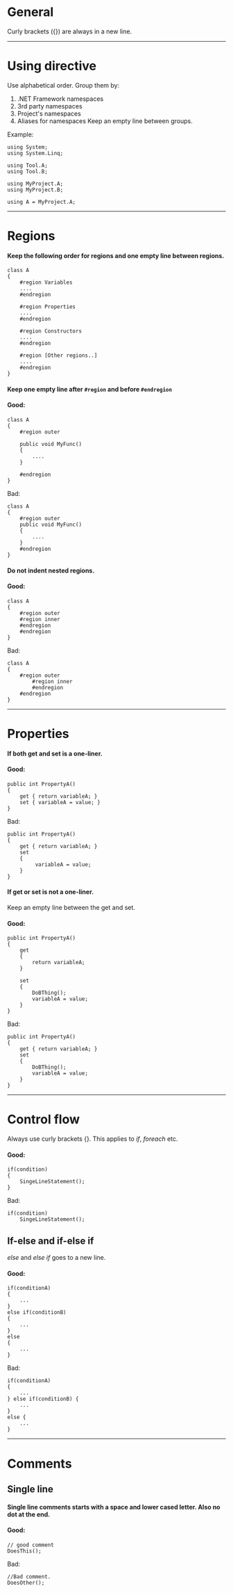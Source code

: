 

# General #

Curly brackets ({}) are always in a new line.


---

# Using directive #
Use alphabetical order.
Group them by:
  1. .NET Framework namespaces
  1. 3rd party namespaces
  1. Project's namespaces
  1. Aliases for namespaces
Keep an empty line between groups.

Example:
```
using System;
using System.Linq;

using Tool.A;
using Tool.B;

using MyProject.A;
using MyProject.B;

using A = MyProject.A;
```


---


# Regions #
#### Keep the following order for regions and one empty line between regions. ####
```
class A
{
    #region Variables
    ....
    #endregion

    #region Properties
    ....
    #endregion

    #region Constructors
    ....
    #endregion

    #region [Other regions..]
    ....
    #endregion    
}
```

#### Keep one empty line after `#region` and before `#endregion` ####

#### Good: ####
```
class A
{
    #region outer

    public void MyFunc()
    {
        ....
    }

    #endregion
}
```

Bad:
```
class A
{
    #region outer
    public void MyFunc()
    {
        ....
    }
    #endregion
}

```

#### Do not indent nested regions. ####

#### Good: ####
```
class A
{
    #region outer
    #region inner
    #endregion
    #endregion
}
```

Bad:
```
class A
{
    #region outer
        #region inner
        #endregion
    #endregion
}
```


---


# Properties #

#### If both get and set is a one-liner. ####

#### Good: ####
```
public int PropertyA()
{
    get { return variableA; }
    set { variableA = value; }
}
```

Bad:
```
public int PropertyA()
{
    get { return variableA; }
    set
    { 
         variableA = value; 
    }
}
```


#### If get or set is not a one-liner. ####
Keep an empty line between the get and set.

#### Good: ####
```
public int PropertyA()
{
    get
    {
        return variableA;
    }

    set
    { 
        DoBThing();
        variableA = value; 
    }
}
```

Bad:
```
public int PropertyA()
{
    get { return variableA; }
    set
    { 
        DoBThing();
        variableA = value; 
    }
}
```


---


# Control flow #
Always use curly brackets {}. This applies to _if_, _foreach_ etc.

#### Good: ####
```
if(condition)
{
    SingeLineStatement();
}
```

Bad:
```
if(condition)
    SingeLineStatement();
```


## If-else and if-else if ##
_else_ and _else if_ goes to a new line.

#### Good: ####
```
if(conditionA)
{
    ...
}
else if(conditionB)
{
    ...
}
else
{
    ...
}
```

Bad:
```
if(conditionA)
{
    ...
} else if(conditionB) {
    ...
} 
else {
    ...
}
```


---


# Comments #

## Single line ##
#### Single line comments starts with a space and lower cased letter. Also no dot at the end. ####

#### Good: ####
```
// good comment
DoesThis();
```

Bad:
```
//Bad comment.
DoesOther();
```